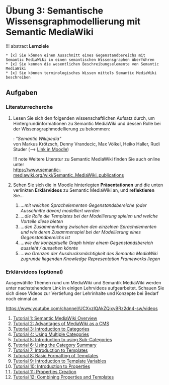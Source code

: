 # Übung 3: Semantische Wissensgraphmodellierung mit Semantic MediaWiki

!!! abstract
    **Lernziele**

    * [x] Sie können einen Ausschnitt eines Gegenstandbereichs mit Semantic MediaWiki in einen semantischen Wissensgraphen überführen
    * [x] Sie kennen die wesentlichen Beschreibungselemente von Semantic MediaWiki
    * [x] Sie können terminologisches Wissen mittels Semantic MediaWiki beschreiben


## Aufgaben

### Literaturrecherche 

1. Lesen Sie sich den folgenden wissenschaftlichen Aufsatz durch, um Hintergrundinformationen zu Semantic MediaWiki und dessen Rolle bei der Wissensgraphmodellierung zu bekommen:
   
    : _"Semantic Wikipedia"_  
    von Markus Krötzsch, Denny Vrandecic, Max Völkel, Heiko Haller, Rudi Studer (--> [Link in Moodle](https://lernen.h-da.de/mod/resource/view.php?id=363801)) 

 
    !!! note
        Weitere Literatur zu Semantic MediaWiki finden Sie auch online unter  
        <https://www.semantic-mediawiki.org/wiki/Semantic_MediaWiki_publications>


2. Sehen Sie sich die in Moodle hinterlegten **Präsentationen** und die unten verlinkten **Erklärvideos** zu Semantic MediaWiki an, und **reflektieren** Sie...

    1. _...mit welchen Sprachelementen Gegenstandsbereiche (oder Ausschnitte davon) modelliert werden_
    2. _...die Rolle die Templates bei der Modellierung spielen und welche Vorteile diese bieten_
    3. _...den Zusammenhang zwischen den einzelnen Sprachelementen und wie deren Zusammenspiel bei der Modellierung eines Gegenstandbereichs ist_ 
    4. _...wie der konzeptuelle Graph hinter einem Gegenstandsbereich aussieht / aussehen könnte_
    5. _...wo Grenzen der Ausdrucksmächtigkeit des Semantic MediaWiki zugrunde liegenden Knowledge Representation Frameworks liegen_





### Erklärvideos (optional)

Ausgewählte Themen rund um MediaWiki und Semantik MediaWiki werden unter nachstehendem Link in einigen Lehrvideos aufgearbeitet. Schauen Sie sich diese Videos zur Vertiefung der Lehrinhalte und Konzepte bei Bedarf noch einmal an.

<https://www.youtube.com/channel/UCXvzIQAkZQixyBRz2dn4-sw/videos>

1. [Tutorial 1: Semantic MediaWiki Overview](https://www.youtube.com/watch?v=1WYaXAoPesA)
2. [Tutorial 2: Advantages of MediaWiki as a CMS](https://www.youtube.com/watch?v=nokM-3ZFwGs)
3. [Tutorial 3: Introduction to Categories](https://www.youtube.com/watch?v=cVpm3Ot0iEk)
4. [Tutorial 4: Using Multiple Categories](https://www.youtube.com/watch?v=4lLlOQZt9tA)
5. [Tutorial 5: Introduction to using Sub-Categories](https://www.youtube.com/watch?v=k_IsNVWAxb4)
6. [Tutorial 6: Using the Category Summary](https://www.youtube.com/watch?v=BFKJ7oejDx0)
7. [Tutorial 7: Introduction to Templates](https://www.youtube.com/watch?v=IJ4BM5MFXmc)
8. [Tutorial 8: Basic Formatting of Templates](https://www.youtube.com/watch?v=SsLahlGX0Ls)
9. [Tutorial 9: Introduction to Template Variables](https://www.youtube.com/watch?v=X0QD5HT2qgc)
10. [Tutorial 10: Introduction to Properties](https://www.youtube.com/watch?v=PnZTGb5sUXI)
11. [Tutorial 11: Properties Creation](https://www.youtube.com/watch?v=OL8QBpvF-_8)
12. [Tutorial 12: Combining Properties and Templates](https://www.youtube.com/watch?v=qwc2Zuxg_zw)
